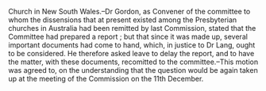 Church in New South Wales.–Dr Gordon, as
                    Convener of the committee to whom the dissensions that at present
                    existed among the Presbyterian churches in Australia had been remitted by
                    last Commission, stated that the Committee had prepared a report
                    ; but that since it was made up, several important documents had come
                    to hand, which, in justice to Dr Lang, ought to be considered. He therefore
                    asked leave to delay the report, and to have the matter, with these documents, recomitted to the committee.–This motion was
                    agreed to, on the understanding that the question would be again taken up
                    at the meeting of the Commission on the 11th December.